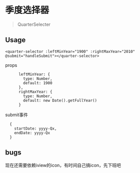 # 季度选择器

> QuarterSelecter

## Usage
```vue
<quarter-selector :leftMinYear="1900" :rightMaxYear="2010" @submit="handleSubmit"></quarter-selector>
```
props
```
      leftMinYear: {
        type: Number,
        default: 1900
      },
      rightMaxYear: {
        type: Number,
        default: new Date().getFullYear()
      }
```

submit事件
```
  {
    startDate: yyyy-Qx,
    endDate: yyyy-Qx
  }
```
## bugs
现在还需要依赖iview的icon，有时间自己搞icon，先下班吧
